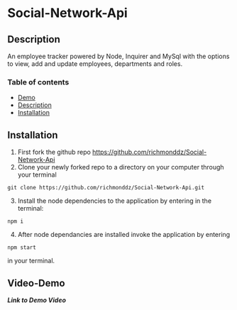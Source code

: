 # Social-Network-Api

## Description

An employee tracker powered by Node, Inquirer and MySql with the options to view, add and update employees, departments and roles.

### Table of contents

- [Demo](#Video-Demo)
- [Description](#Description)
- [Installation](#Installation)

## Installation

1. First fork the github repo https://github.com/richmonddz/Social-Network-Api
2. Clone your newly forked repo to a directory on your computer through your terminal

```
git clone https://github.com/richmonddz/Social-Network-Api.git
```

3. Install the node dependencies to the application by entering in the terminal:

```
npm i
```

4. After node dependancies are installed invoke the application by entering

```
npm start
```

in your terminal.

## Video-Demo

**_Link to Demo Video_**
